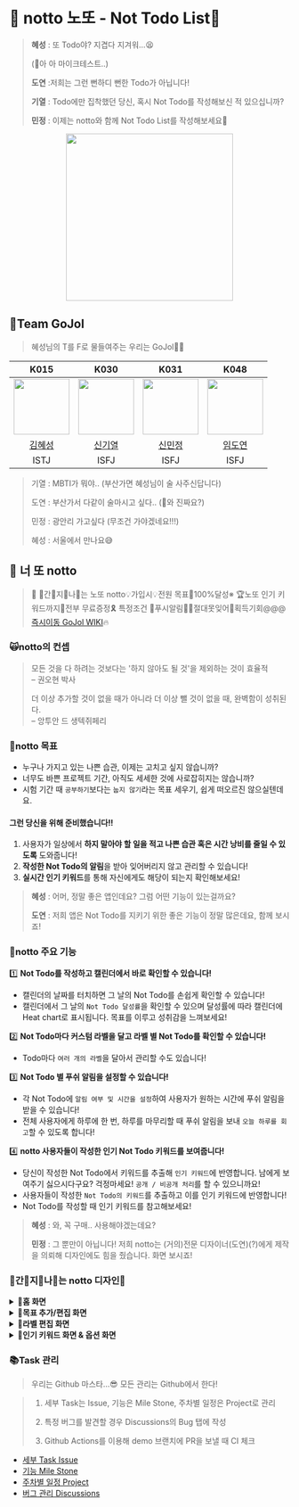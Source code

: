 # 🚫 notto 노또 - Not Todo List📑

> **혜성** : 또 Todo야? 지겹다 지겨워...😫
>
> (📣아 아 마이크테스트..) 
> 
> **도연** :저희는 그런 뻔하디 뻔한 Todo가 아닙니다!
> 
> **기열** : Todo에만 집착했던 당신, 혹시 Not Todo를 작성해보신 적 있으십니까?
> 
> **민정** : 이제는 notto와 함께 Not Todo List를 작성해보세요🙌

<p align="center">
 <img src="https://i.imgur.com/ivLAkAY.png" width=300>
</p>

## 🐥Team GoJol

> 혜성님의 T를 F로 물들여주는 우리는 GoJol👋👋

|K015|K030|K031|K048|
|:---:|:---:|:---:|:---:|
|<img src="https://i.imgur.com/ivLAkAY.png" width=100>|<img src="https://i.imgur.com/HM12L2w.png" width=100>|<img src="https://i.imgur.com/ivLAkAY.png" width=100>|<img src="https://i.imgur.com/Cf2ScE0.png" width=100>|
|[김혜성](https://github.com/Hyesung82)|[신기열](https://github.com/betterafter)|[신민정](https://github.com/MinjungShin)|[임도연](https://github.com/dddooo9)|
|ISTJ|ISFJ|ISFJ|ISFJ|

> 기열 : MBTI가 뭐야.. (부산가면 혜성님이 술 사주신답니다)
> 
> 도연 : 부산가서 다같이 술마시고 싶다.. (🔺와 진짜요?)
> 
> 민정 : 광안리 가고싶다 (무조건 가야겠네요!!!)
> 
> 혜성 : 서울에서 만나요😅

## 🎊 너 또 notto
> 📱 💛간🧡지💚나💜는 노또 notto💡가입시💡전원 목표💯100%달성※ 🏆노또 인기 키워드까지🎫전부 무료증정🎗 특정조건 🔔푸시알림🔔🎇절대못잊어🎇획득기회@@@ [즉시이동 GoJol WIKI](https://github.com/boostcampwm-2021/android07-notto/wiki)🔥

### 🙀notto의 컨셉
> 모든 것을 다 하려는 것보다는 '하지 않아도 될 것'을 제외하는 것이 효율적  
> &ndash; 권오현 박사
>  
> 더 이상 추가할 것이 없을 때가 아니라 더 이상 뺄 것이 없을 때, 완벽함이 성취된다.  
> &ndash; 앙투안 드 생텍쥐페리  

### 💪notto 목표
- 누구나 가지고 있는 나쁜 습관, 이제는 고치고 싶지 않습니까?
- 너무도 바쁜 프로젝트 기간, 아직도 세세한 것에 사로잡히지는 않습니까?
- 시험 기간 때 `공부하기`보다는 `눕지 않기`라는 목표 세우기, 쉽게 떠오르진 않으실텐데요.

#### **그런 당신을 위해 준비했습니다!!**
1. 사용자가 일상에서 **하지 말아야 할 일을 적고 나쁜 습관 혹은 시간 낭비를 줄일 수 있도록** 도와줍니다!
1. **작성한 Not Todo의 알림**을 받아 잊어버리지 않고 관리할 수 있습니다!
1. **실시간 인기 키워드**를 통해 자신에게도 해당이 되는지 확인해보세요!

> **혜성** : 어머, 정말 좋은 앱인데요? 그럼 어떤 기능이 있는걸까요?
> 
> **도연** : 저희 앱은 Not Todo를 지키기 위한 좋은 기능이 정말 많은데요, 함께 보시죠!

### 💛notto 주요 기능
1️⃣ **Not Todo를 작성하고 캘린더에서 바로 확인할 수 있습니다!**
- 캘린더의 날짜를 터치하면 그 날의 Not Todo를 손쉽게 확인할 수 있습니다!
- 캘린더에서 그 날의 `Not Todo 달성률`을 확인할 수 있으며 달성률에 따라 캘린더에 Heat chart로 표시됩니다. 목표를 이루고 성취감을 느껴보세요!

2️⃣ **Not Todo마다 커스텀 라벨을 달고 라벨 별 Not Todo를 확인할 수 있습니다!**
- Todo마다 `여러 개의 라벨`을 달아서 관리할 수도 있습니다!
    
3️⃣ **Not Todo 별 푸쉬 알림을 설정할 수 있습니다!**
- 각 Not Todo에 `알림 여부 및 시간을 설정`하여 사용자가 원하는 시간에 푸쉬 알림을 받을 수 있습니다!
- 전체 사용자에게 하루에 한 번, 하루를 마무리할 때 푸쉬 알림을 보내 `오늘 하루를 회고`할 수 있도록 합니다!
    
4️⃣ **notto 사용자들이 작성한 인기 Not Todo 키워드를 보여줍니다!**
- 당신이 작성한 Not Todo에서 키워드를 추출해 `인기 키워드`에 반영합니다. 남에게 보여주기 싫으시다구요? 걱정마세요! `공개 / 비공개 처리`를 할 수 있으니까요!
- 사용자들이 작성한 `Not Todo의 키워드`를 추출하고 이를 인기 키워드에 반영합니다!
- Not Todo를 작성할 때 인기 키워드를 참고해보세요!
   
> **혜성** : 와, 꼭 구매.. 사용해야겠는데요?
> 
> **민정** : 그 뿐만이 아닙니다! 저희 notto는 (거의)전문 디자이너(도연)(?)에게 제작을 의뢰해 디자인에도 힘을 줬습니다. 화면 보시죠!

### 💛간🧡지💚나💜는 notto 디자인🎨
<details>
    <summary>💛<b>홈 화면</b></summary>
    <img width=300 src="https://user-images.githubusercontent.com/39328846/143289702-2ee5e046-6c05-42f1-b7cc-faf11780f4db.jpg">
    <img width=300 src="https://user-images.githubusercontent.com/39328846/143289696-4cc23945-e80c-4148-87ad-b9bd62bcb90f.jpg">
    <img width=300 src="https://user-images.githubusercontent.com/39328846/143289699-dbd07811-02b0-48a3-9182-d34d8364e271.jpg">
</details>

<details>
    <summary>🧡<b>목표 추가/편집 화면</b></summary>
    <img width=300 src="https://user-images.githubusercontent.com/39328846/143290163-d86ab8e8-e1e5-4d50-bed3-b91d7e6c5e6f.jpg">
    <img width=300 src="https://user-images.githubusercontent.com/39328846/143290116-58686407-c78d-419b-b3da-9097efe3a306.jpg">
    <img width=300 src="https://user-images.githubusercontent.com/39328846/143291577-05d5bb2b-fd7e-4b0e-8297-fc2a3ee1536c.jpg">
</details>

<details>
    <summary>💚<b>라벨 편집 화면</b></summary>
    <img width=300 src="https://user-images.githubusercontent.com/39328846/143290742-d814ea0b-8300-461c-a0e1-b222157988d2.jpg">
    <img width=300 src="https://user-images.githubusercontent.com/39328846/143290746-68fb0341-04b5-4e1d-b16a-76e816c6d987.jpg">
    <img width=300 src="https://user-images.githubusercontent.com/39328846/143291534-6818ab74-7340-41ae-a44f-8e1876756a97.jpg">
</details>

<details>
    <summary>💜<b>인기 키워드 화면 & 옵션 화면</b></summary>
    <img width=300 src="https://user-images.githubusercontent.com/39328846/143291126-ecf8b73c-0507-4808-8e7c-61398b39d1c1.jpg">
    <img width=300 src="https://user-images.githubusercontent.com/39328846/143291423-fae587ea-f42f-47b8-aac4-a9a5ef8661b9.jpg">
    <img width=300 src="https://user-images.githubusercontent.com/39328846/143291238-29dba4b1-a698-4049-a772-d715b2316c06.jpg">
</details>

### 📚Task 관리
> 우리는 Github 마스타...😎
> 모든 관리는 Github에서 한다!

> 1. 세부 Task는 Issue, 기능은 Mile Stone, 주차별 일정은 Project로 관리
> 
> 1. 특정 버그를 발견할 경우 Discussions의 Bug 탭에 작성
>
> 1. Github Actions를 이용해 demo 브랜치에 PR을 보낼 때 CI 체크

- [세부 Task Issue](https://github.com/boostcampwm-2021/android07-notto/issues)
- [기능 Mile Stone](https://github.com/boostcampwm-2021/android07-notto/milestones)
- [주차별 일정 Project](https://github.com/boostcampwm-2021/android07-notto/projects)
- [버그 관리 Discussions](https://github.com/boostcampwm-2021/android07-notto/discussions)
